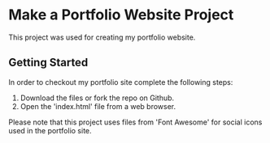 # Make a Portfolio Website Project

This project was used for creating my portfolio website.

## Getting Started

In order to checkout my portfolio site complete the following steps:

1. Download the files or fork the repo on Github.
2. Open the 'index.html' file from a web browser.

Please note that this project uses files from 'Font Awesome' for social icons used in the portfolio site.
